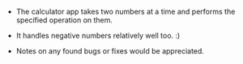 - The calculator app takes two numbers at a time and performs the specified operation on them. 

- It handles negative numbers relatively well too. :)

- Notes on any found bugs or fixes would be appreciated. 